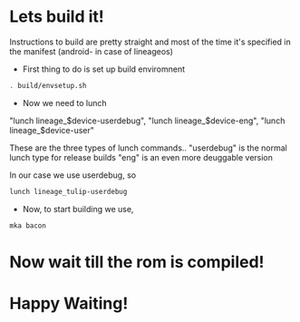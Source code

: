 # Lets build it!

Instructions to build are pretty straight and most of the time it's specified in the manifest (android- in case of lineageos)

* First thing to do is set up build enviromnent

```bash
. build/envsetup.sh
```

* Now we need to lunch

"lunch lineage_$device-userdebug",
"lunch lineage_$device-eng",
"lunch lineage_$device-user" 

These are the three types of lunch commands..
"userdebug" is the normal lunch type for release builds
"eng" is an even more deuggable version

In our case we use userdebug, so

```bash
lunch lineage_tulip-userdebug
```

* Now, to start building we use,

```bash
mka bacon
```

# Now wait till the rom is compiled!
# Happy Waiting!
